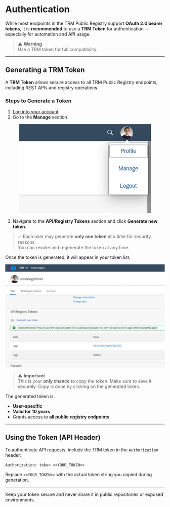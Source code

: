 # Authentication

While most endpoints in the TRM Public Registry support **OAuth 2.0 bearer tokens**, it is **recommended** to use a **TRM Token** for authentication — especially for automation and API usage.

> ⚠️ **Warning**  
> Use a TRM token for full compatibility.

---

## Generating a TRM Token

A **TRM Token** allows secure access to all TRM Public Registry endpoints, including REST APIs and registry operations.

### Steps to Generate a Token

1. [Log into your account](https://trmregistry.com/profile)
2. Go to the **Manage** section.

<p align="center">
  <img src="/_media/profile_dropdown.png" alt="Profile menu dropdown" />
</p>

3. Navigate to the **API/Registry Tokens** section and click **Generate new token**.

> ✅ Each user may generate **only one token** at a time for security reasons.  
> You can revoke and regenerate the token at any time.

Once the token is generated, it will appear in your token list.

<p align="center">
  <img src="/_media/token_generation.png" alt="TRM token generation screen" />
</p>

> ⚠️ **Important**  
> This is your **only chance** to copy the token. Make sure to save it securely. Copy is done by clicking on the generated token.

The generated token is:
- **User-specific**
- **Valid for 10 years**
- Grants access to **all public registry endpoints**

---

## Using the Token (API Header)

To authenticate API requests, include the TRM token in the `Authorization` header:

```
Authorization: token <<YOUR_TOKEN>>
```

Replace `<<YOUR_TOKEN>>` with the actual token string you copied during generation.

---

Keep your token secure and never share it in public repositories or exposed environments.
